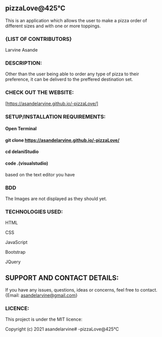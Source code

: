 ## pizzaLove@425°C

This is an application which allows the user to make a pizza order of different sizes and with one or more toppings.


### {LIST OF CONTRIBUTORS}

Larvine Asande

### DESCRIPTION:

Other than the user being able to order any type of pizza to their preference, it can be deliverd to the preffered destination set.
                        

### CHECK OUT THE WEBSITE:

[https://asandelarvine.github.io/-pizzaLove/]


### SETUP/INSTALLATION REQUIREMENTS:

#### Open Terminal

#### git clone https://asandelarvine.github.io/-pizzaLove/

#### cd delaniStudio

#### code .(visualstudio) 


based on the text editor you have

### BDD

The Images are not displayed as they should yet.


### TECHNOLOGIES USED:

HTML

CSS

JavaScript

Bootstrap

JQuery


## SUPPORT AND CONTACT DETAILS:

If you have any issues, questions, ideas or concerns, feel free to contact. {Email: asandelarvine@gmail.com}

### LICENCE:

This project is under the MIT licence:

Copyright (c) 2021 asandelarvine# -pizzaLove@425°C

